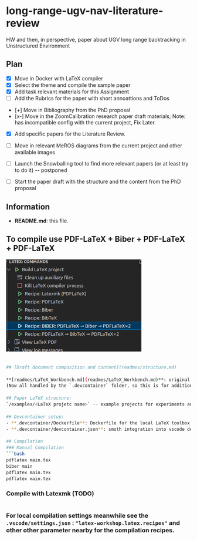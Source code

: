 # long-range-ugv-nav-literature-review

HW and then, in perspective, paper about UGV long range backtracking in Unstructured Environment

## Plan

- [x] Move in Docker with LaTeX compiler
- [X] Select the theme and compile the sample paper
- [x] Add task relevant materials for this Assignment
- [ ] Add the Rubrics for the paper with short annoattions and ToDos
- [+] Move in Bibliography from the PhD proposal
- [x-] Move in the ZoomCalibration research paper draft materials; Note: has incompatible config with the current project, Fix Later.
- [x] Add specific papers for the Literature Review.
- [ ] Move in relevant MeROS diagrams from the current project and other available images
- [ ] Launch the Snowballing tool to find more relevant papers (or at least try to do it) -- postponed
- [ ] Start the paper draft with the structure and the content from the PhD proposal


## Information

- **README.md**: this file.

## To compile use PDF-LaTeX + Biber + PDF-LaTeX + PDF-LaTeX
![Current compilation interface](image.png)

```bash

## [Draft document composition and content](readmes/structure.md)

**[readmes/LaTeX_Workbench.md](readmes/LaTeX_Workbench.md)**: original guide on VSCode-based local LaTeX workbench.
(Now all handled by the `.devcontainer` folder, so this is for additional info only.)

## Paper LaTeX structure:
`/examples/<LaTeX projetc name>` -- example projects for experiments and testing.

## Devcontainer setup:
- **.devcontainer/Dockerfile**: Dockerfile for the local LaTeX toolbox.
- **.devcontainer/devcontainer.json**: smoth integration into vscode devcontainer.

## Compilation
### Manual Compilation
```bash
pdflatex main.tex
biber main
pdflatex main.tex
pdflatex main.tex
```

### Compile with Latexmk (TODO)
```bash
```
### For local compilation settings meanwhile see the `.vscode/settings.json` : `"latex-workshop.latex.recipes"` and other other parameter nearby for the compilation recipes.
